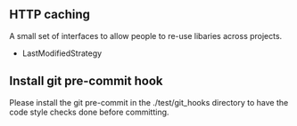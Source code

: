 
## HTTP caching 

A small set of interfaces to allow people to re-use libaries across projects.

* LastModifiedStrategy

## Install git pre-commit hook

Please install the git pre-commit in the ./test/git_hooks directory to have the code style checks done before committing.